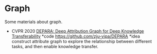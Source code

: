 # Graph
Some materials about graph.

* CVPR 2020 [DEPARA: Deep Attribution Graph for Deep Knowledge Transferability](http://openaccess.thecvf.com/content_CVPR_2020/html/Song_DEPARA_Deep_Attribution_Graph_for_Deep_Knowledge_Transferability_CVPR_2020_paper.html)
  *code  https://github.com/zju-vipa/DEPARA
  *idea  construct attribute graph to explore the relationship between different tasks, and then enable knowledge transfer.
